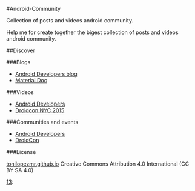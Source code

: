 #Android-Community

Collection of posts and videos android community.

Help me for create together the bigest collection of posts and videos android community.

##Discover

###Blogs
- [Android Developers blog][1]
- [Material Doc][10]

###Videos
- [Android Developers][2]
- [Droidcon NYC 2015][20]

###Communities and events
- [Android Developers][3]
- [DroidCon][30]


###License

[tonilopezmr.github.io][1] Creative Commons Attribution 4.0 International (CC BY SA 4.0)


[0]: http://tonilopezmr.github.io/

[comment]: <Blogs> 
[1]: http://android-developers.blogspot.com.es/
[10]: http://www.materialdoc.com/
[12]: http://antonioleiva.com/
[13]:
[13]:
[13]:

[comment]: <Videos> 
[2]: https://www.youtube.com/user/androiddevelopers
[20]: https://www.youtube.com/playlist?list=PLnVy79PaFHMUqqvwbjyKJZv1N8rzHOCBi

[comment]: <Communities&events> 
[3]: http://developer.android.com/intl/es/index.html
[30]: http://droidcon.com/


